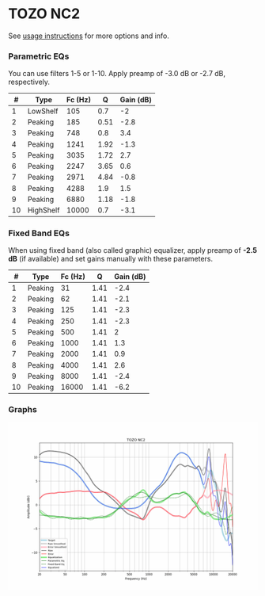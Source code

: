 # TOZO NC2
See [usage instructions](https://github.com/jaakkopasanen/AutoEq#usage) for more options and info.

### Parametric EQs
You can use filters 1-5 or 1-10. Apply preamp of -3.0 dB or -2.7 dB, respectively.

|   # | Type      |   Fc (Hz) |    Q |   Gain (dB) |
|-----|-----------|-----------|------|-------------|
|   1 | LowShelf  |       105 | 0.7  |        -2   |
|   2 | Peaking   |       185 | 0.51 |        -2.8 |
|   3 | Peaking   |       748 | 0.8  |         3.4 |
|   4 | Peaking   |      1241 | 1.92 |        -1.3 |
|   5 | Peaking   |      3035 | 1.72 |         2.7 |
|   6 | Peaking   |      2247 | 3.65 |         0.6 |
|   7 | Peaking   |      2971 | 4.84 |        -0.8 |
|   8 | Peaking   |      4288 | 1.9  |         1.5 |
|   9 | Peaking   |      6880 | 1.18 |        -1.8 |
|  10 | HighShelf |     10000 | 0.7  |        -3.1 |

### Fixed Band EQs
When using fixed band (also called graphic) equalizer, apply preamp of **-2.5 dB** (if available) and set gains manually with these parameters.

|   # | Type    |   Fc (Hz) |    Q |   Gain (dB) |
|-----|---------|-----------|------|-------------|
|   1 | Peaking |        31 | 1.41 |        -2.4 |
|   2 | Peaking |        62 | 1.41 |        -2.1 |
|   3 | Peaking |       125 | 1.41 |        -2.3 |
|   4 | Peaking |       250 | 1.41 |        -2.3 |
|   5 | Peaking |       500 | 1.41 |         2   |
|   6 | Peaking |      1000 | 1.41 |         1.3 |
|   7 | Peaking |      2000 | 1.41 |         0.9 |
|   8 | Peaking |      4000 | 1.41 |         2.6 |
|   9 | Peaking |      8000 | 1.41 |        -2.4 |
|  10 | Peaking |     16000 | 1.41 |        -6.2 |

### Graphs
![](./TOZO%20NC2.png)
